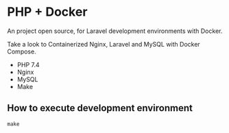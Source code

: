 # PHP + Docker

An project open source, for Laravel development environments with Docker. 

Take a look to Containerized Nginx, Laravel and MySQL with Docker Compose.

- PHP 7.4
- Nginx
- MySQL
- Make

## How to execute development environment

```
make
```
